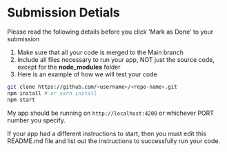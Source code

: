 
# Submission Detials

Please read the following details before you click 'Mark as Done' to your submission 
1. Make sure that all your code is merged to the Main branch
2. Include all files necessary to run your app, NOT just the source code, except for the **node_modules** folder
3. Here is an example of how we will test your code 

```bash
git clone https://github.com/<username>/<repo-name>.git
npm install # or yarn install
npm start  
```

My app should be running on `http://localhost:4200` or whichever PORT number you specify.

If your app had a different instructions to start, then you must edit this README.md file and list out the instructions to successfully run your code.






